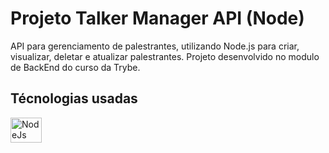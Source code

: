 # Projeto Talker Manager API (Node)

API para gerenciamento de palestrantes, utilizando Node.js para criar, visualizar, deletar e atualizar palestrantes. Projeto desenvolvido no modulo de BackEnd do curso da Trybe.

## Técnologias usadas
<p align="left">
  <a href="https://nodejs.org/en/">
    <img align="center" alt="NodeJs" height="40" width="50" src="https://cdn.jsdelivr.net/gh/devicons/devicon/icons/nodejs/nodejs-original.svg">
  </a>
</p>
